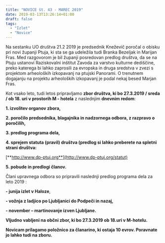 ```yaml
---
title: "NOVICE št. 43 - MAREC 2019"
date: 2019-03-13T13:26:14+01:00
draft: false
tags:
  - "Izlet"
  - "Novice"
---
```


Na sestanku UO društva 21.2 2019 je predsednik  Kneževič  poročal o
obisku pri novi županji Ptuja, ki sta se ga udeležila tudi Branka
Bezeljak in Marijan Fras. Med razgovorom je bil županji  posredovan
predlog društva, da se na Ptuju ustanovi Raziskovalni inštitut
Zavoda za varstvo kulturne dediščine, preko katerega bi lahko
zaprosili za evropska in druga sredstva v zvezi s projektom
arheoloških izkopavanj na ptujski Panorami. O trenutnem dogajanju na
projektu arheoloških izkopavanj je podal nekaj besed Marjan Fras.

Kot vsako leto, tudi letos
pripravljamo **zbor
društva, ki bo 27.3.2019 / sreda / ob 18. uri v prostorih M - hotela**
z naslednjim **dnevnim
redom**:

**1.
izvolitev organov zbora,**

**2.
poročilo predsednika, blagajnika in nadzornega odbora, z razpravo o
                         poročilih,**

**3.
predlog programa dela,**

**4.
sprejem statuta (pravil) društva (predlog si lahko preberete na
spletni strani društva:**

[**http://www.dp-ptuj.org**](http://www.dp-ptuj.org/statut)

**5.
pobude in predlogi članov.**

 Člani upravnega odbora so pripravili naslednji predlog programa dela za leto 2019 :

**- junija
izlet v Haloze**,

**- vožnja
z ladjico po Ljubljanici do Podpeči in nazaj,**

**- november
– martinovanje izven Ljubljane.**

**Vljudno
vabljeni na občni zbor, ki bo 27.3.2019 ob 18.uri v M-hotelu.**

**Novicam prilagamo položnico
za članarino, ki ostaja 10 evrov. Poravnate  jo lahko tudi na zboru.**
<!--more-->